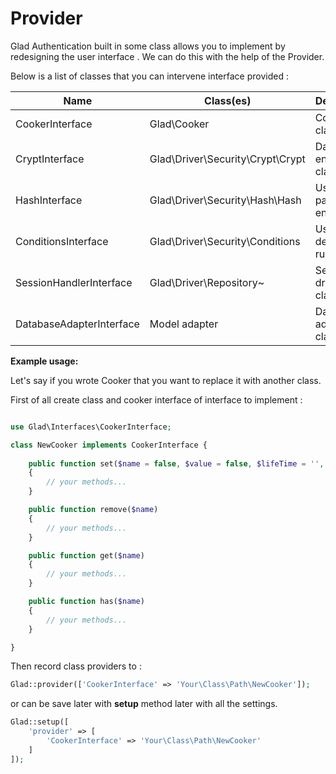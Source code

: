 Provider
======

Glad Authentication built in some class allows you to implement by redesigning the user interface . We can do this with the help of the Provider.

Below is a list of classes that you can intervene interface provided :

Name                     | Class(es)                         | Description
------------------------ |-----------------------------------| ---------------
CookerInterface          | Glad\Cooker                       | Cookie class
CryptInterface           | Glad\Driver\Security\Crypt\Crypt  | Data encryption class
HashInterface            | Glad\Driver\Security\Hash\Hash    | User password encryption
ConditionsInterface      | Glad\Driver\Security\Conditions   | User login decisive rules
SessionHandlerInterface  | Glad\Driver\Repository\~          | Session driver classes
DatabaseAdapterInterface | Model adapter                     | Database adapter classes

**Example usage:**

Let's say if you wrote Cooker that you want to replace it with another class.

First of all  create class and cooker interface  of interface to implement :

```php

use Glad\Interfaces\CookerInterface;

class NewCooker implements CookerInterface {
	
	public function set($name = false, $value = false, $lifeTime = '', $path = '/', $domain = '', $secure = false, $httpOnly = false)
	{
		// your methods...
	}

	public function remove($name)
	{
		// your methods...
	}

	public function get($name)
	{
		// your methods...
	}

	public function has($name)
	{
		// your methods...
	}

}
```

Then record class providers to :

```php
Glad::provider(['CookerInterface' => 'Your\Class\Path\NewCooker']);
```

or can be save later with **setup** method later with all the settings.

```php
Glad::setup([
	'provider' => [
		'CookerInterface' => 'Your\Class\Path\NewCooker'
	]
]);
```